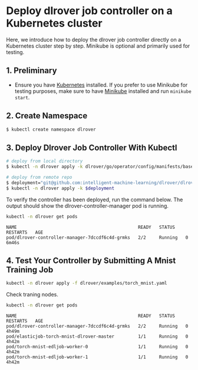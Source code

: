 # Deploy dlrover job controller on a Kubernetes cluster

Here, we introduce how to deploy the dlrover job controller directly on a Kubernetes cluster step by step. Minikube is optional and primarily used for testing.

## 1. Preliminary
- Ensure you have [Kubernetes](https://kubernetes.io/docs/home/) installed. If you prefer to use Minikube for testing purposes, make sure to have [Minikube](https://minikube.sigs.k8s.io/docs/start/) installed and run `minikube start`.

## 2. Create Namespace

```bash
$ kubectl create namespace dlrover
```

## 3. Deploy Dlrover Job Controller With Kubectl

```bash
# deploy from local directory
$ kubectl -n dlrover apply -k dlrover/go/operator/config/manifests/bases

# deploy from remote repo
$ deployment="git@github.com:intelligent-machine-learning/dlrover/dlrover/go/operator/config/manifests/bases/?ref=master"
$ kubectl -n dlrover apply -k $deployment
```

To verify the controller has been deployed, run the command below. The output should show the dlrover-controller-manager pod is running.

```bash
kubectl -n dlrover get pods
```

```
NAME                                              READY   STATUS    RESTARTS   AGE
pod/dlrover-controller-manager-7dccdf6c4d-grmks   2/2     Running   0          6m46s
```

## 4. Test Your Controller by Submitting A Mnist Training Job

```bash
kubectl -n dlrover apply -f dlrover/examples/torch_mnist.yaml
```

Check traning nodes.

```bash
kubectl -n dlrover get pods
```
```
NAME                                              READY   STATUS    RESTARTS   AGE
pod/dlrover-controller-manager-7dccdf6c4d-grmks   2/2     Running   0          4h49m
pod/elasticjob-torch-mnist-dlrover-master         1/1     Running   0          4h42m
pod/torch-mnist-edljob-worker-0                   1/1     Running   0          4h42m
pod/torch-mnist-edljob-worker-1                   1/1     Running   0          4h42m
```